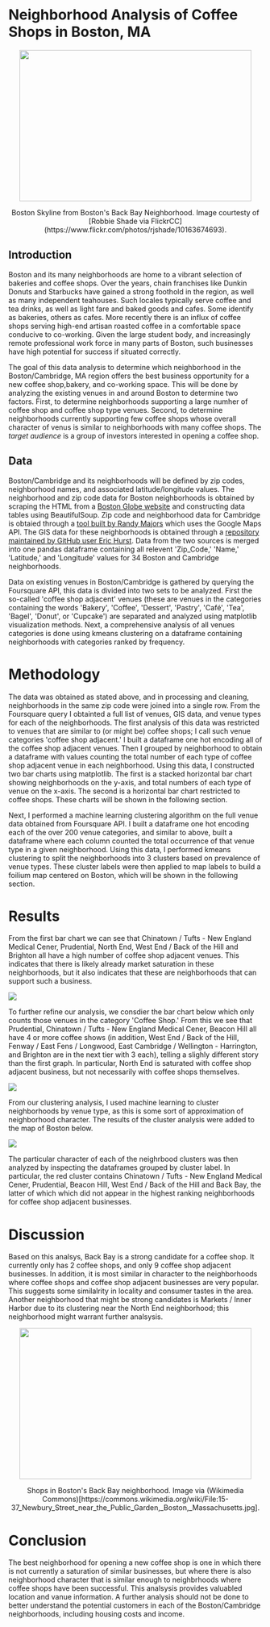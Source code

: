 # Neighborhood Analysis of Coffee Shops in Boston, MA

<p align="center">
  <img width="460" height="300" src="https://raw.githubusercontent.com/annahaensch/NeighborhoodViewer/master/Skyline.jpg">
</p>

<p align="center">
Boston Skyline from Boston's Back Bay Neighborhood.  Image courtesty of [Robbie Shade via FlickrCC](https://www.flickr.com/photos/rjshade/10163674693). 
<p>  




## Introduction

Boston and its many neighborhoods are home to a vibrant selection of bakeries and coffee shops.  Over the years, chain franchises like Dunkin Donuts and Starbucks have gained a strong foothold in the region, as well as many independent teahouses.  Such locales typically serve coffee and tea drinks, as well as light fare and baked goods and cafes.  Some identify as bakeries, others as cafes.  More recently there is an influx of coffee shops serving high-end artisan roasted coffee in a comfortable space conducive to co-working.  Given the large student body, and increasingly remote professional work force in many parts of Boston, such businesses have high potential for success if situated correctly.  

The goal of this data analysis to determine which neighborhood in the Boston/Cambridge, MA region offers the best business opportunity for a new coffee shop,bakery, and co-working space. This will be done by analyzing the existing venues in and around Boston to determine two factors.  First, to determine neighborhoods supporting a large numher of coffee shop and coffee shop type venues.  Second, to determine neighborhoods currently supporting few coffee shops whose overall character of venus is similar to neighborhoods with many coffee shops.  The *target audience* is a group of investors interested in opening a coffee shop.

## Data

Boston/Cambridge and its neighborhoods will be defined by zip codes, neighborhood names, and associated latitude/longitude values.  The neighborhood and zip code data for Boston neighborhoods is obtained by scraping the HTML from a [Boston Globe website](http://archive.boston.com/news/local/articles/2007/04/15/sixfigurezipcodes_city/) and constructing data tables using BeautifulSoup.  Zip code and neighborhood data for Cambridge is obtaied through a [tool built by Randy Majors](https://www.randymajors.com/p/zipcodegmap.html) which uses the Google Maps API. The GIS data for these neighborhoods is obtained through a [repository maintained by GitHub user Eric Hurst](https://gist.githubusercontent.com/erichurst/7882666/raw/5bdc46db47d9515269ab12ed6fb2850377fd869e/US%2520Zip%2520Codes%2520from%25202013%2520Government%2520Data).  Data from the two sources is merged into one pandas dataframe containing all relevent 'Zip_Code,' 'Name,' 'Latitude,' and 'Longitude' values for 34 Boston and Cambridge neighborhoods. 

Data on existing venues in Boston/Cambridge is gathered by querying the Foursquare API, this data is divided into two sets to be analyzed.  First the so-called 'coffee shop adjacent' venues (these are venues in the categories containing the words 'Bakery', 'Coffee', 'Dessert', 'Pastry', 'Café', 'Tea', 'Bagel', 'Donut', or 'Cupcake') are separated and analyzed using matplotlib visualization methods.    Next, a comprehensive analysis of all venues categories is done using kmeans clustering on a dataframe containing neighborhoods with categories ranked by frequency. 

# Methodology

The data was obtained as stated above, and in processing and cleaning, neighborhoods in the same zip code were joined into a single row. From the Foursquare query I obtainted a full list of venues, GIS data, and venue types for each of the neighborhoods.  The first analysis of this data was restricted to venues that are similar to (or might be) coffee shops; I call such venue categories 'coffee shop adjacent.' I built a dataframe one hot encoding all of the coffee shop adjacent venues.  Then I grouped by neighborhood to obtain a dataframe with values counting the total number of each type of coffee shop adjacent venue in each neighborhood. Using this data, I constructed two bar charts using matplotlib.  The first is a stacked horizontal bar chart showing neighborhoods on the y-axis, and total numbers of each type of venue on the x-axis.  The second is a horizontal bar chart restricted to coffee shops. These charts will be shown in the following section. 

Next, I performed a machine learning clustering algorithm on the full venue data obtained from Foursquare API.  I built a dataframe one hot encoding each of the over 200 venue categories, and similar to above, built a dataframe where each column counted the total occurrence of that venue type in a given neighborhood.  Using this data, I performed kmeans clustering to split the neighborhoods into 3 clusters based on prevalence of venue types.  These cluster labels were then applied to map labels to build a foilium map centered on Boston, which will be shown in the following section.  

# Results 

From the first bar chart we can see that Chinatown / Tufts - New England Medical Cener, Prudential, North End, West End / Back of the Hill and Brighton all have a high number of coffee shop adjacent venues.  This indicates that there is likely already market saturation in these neighborhoods, but it also indicates that these are neighborhoods that can support such a business. 

![](https://raw.githubusercontent.com/annahaensch/NeighborhoodViewer/master/barh1.png)

To further refine our analysis, we consdier the bar chart below which only counts those venues in the category 'Coffee Shop.'  From this we see that Prudential, Chinatown / Tufts - New England Medical Cener, Beacon Hill all have 4 or more coffee shows (in addition, West End / Back of the Hill, Fenway / East Fens / Longwood, East Cambridge / Wellington - Harrington, and Brighton are in the next tier with 3 each), telling a slighly different story than the first graph.  In particular, North End is saturated with coffee shop adjacent business, but not necessarily with coffee shops themselves. 

![](https://raw.githubusercontent.com/annahaensch/NeighborhoodViewer/master/barh2.png)

From our clustering analysis, I used machine learning to cluster neighborhoods by venue type, as this is some sort of approximation of neighborhood character.  The results of the cluster analysis were added to the map of Boston below. 

![](https://raw.githubusercontent.com/annahaensch/NeighborhoodViewer/master/map.png)

The particular character of each of the neighrbood clusters was then analyzed by inspecting the dataframes grouped by cluster label.  In particular, the red cluster contains Chinatown / Tufts - New England Medical Cener, Prudential, Beacon Hill, West End / Back of the Hill and Back Bay, the latter of which which did not appear in the highest ranking neighborhoods for coffee shop adjacent businesses. 

# Discussion

Based on this analsys, Back Bay is a strong candidate for a coffee shop.  It currently only has 2 coffee shops, and only 9 coffee shop adjacent businesses.  In addition, it is most similar in character to the neighborhoods where coffee shops and coffee shop adjacent businesses are very popular.  This suggests some similalrity in locality and consumer tastes in the area.  Another neighborhood that might be strong candidates is Markets / Inner Harbor due to its clustering near the North End neighborhood; this neighborhood might warrant further analsysis. 

<p align="center">
  <img width="460" height="300" src="https://raw.githubusercontent.com/annahaensch/NeighborhoodViewer/master/BackBay.jpg">
</p>

<p align="center">
Shops in Boston's Back Bay neighborhood.  Image via (Wikimedia Commons)[https://commons.wikimedia.org/wiki/File:15-37_Newbury_Street_near_the_Public_Garden,_Boston,_Massachusetts.jpg]. 
<p>  


# Conclusion

The best neighborhood for opening a new coffee shop is one in which there is not currently a saturation of similar businesses, but where there is also neighborhood character that is similar enough to neighbrhoods where coffee shops have been successful.  This analsysis provides valuabled location and vanue information.  A further analysis should not be done to better understand the potential customers in each of the Boston/Cambridge neighborhoods, including housing costs and income. 
